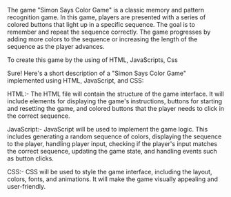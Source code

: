 The game "Simon Says Color Game" is a classic memory and pattern recognition game. In this game, players are presented with a series of colored buttons that light up in a specific sequence. The goal is to remember and repeat the sequence correctly. The game progresses by adding more colors to the sequence or increasing the length of the sequence as the player advances.

To create this game by the using of HTML, JavaScripts, Css


Sure! Here's a short description of a "Simon Says Color Game" implemented using HTML, JavaScript, and CSS:

HTML:- The HTML file will contain the structure of the game interface. It will include elements for displaying the game's instructions, buttons for starting and resetting the game, and colored buttons that the player needs to click in the correct sequence.


JavaScript:- JavaScript will be used to implement the game logic. This includes generating a random sequence of colors, displaying the sequence to the player, handling player input, checking if the player's input matches the correct sequence, updating the game state, and handling events such as button clicks.

CSS:- CSS will be used to style the game interface, including the layout, colors, fonts, and animations. It will make the game visually appealing and user-friendly.